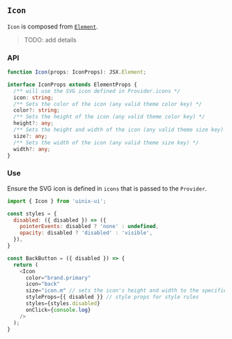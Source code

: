 ## `Icon`

`Icon` is composed from [`Element`](./element).

> TODO: add details

### API

```ts
function Icon(props: IconProps): JSX.Element;

interface IconProps extends ElementProps {
  /** will use the SVG icon defined in Provider.icons */
  icon: string;
  /** Sets the color of the icon (any valid theme color key) */
  color?: string;
  /** Sets the height of the icon (any valid theme color key) */
  height?: any;
  /** Sets the height and width of the icon (any valid theme size key) */
  size?: any;
  /** Sets the width of the icon (any valid theme size key) */
  width?: any;
}

```

### Use

Ensure the SVG icon is defined in `icons` that is passed to the `Provider`.

```js
import { Icon } from 'uinix-ui';

const styles = {
  disabled: ({ disabled }) => ({
    pointerEvents: disabled ? 'none' : undefined,
    opacity: disabled ? 'disabled' : 'visible',
  }),
}

const BackButton = ({ disabled }) => {
  return (
    <Icon
      color="brand.primary"
      icon="back"
      size="icon.m" // sets the icon's height and width to the specified theme value
      styleProps={{ disabled }} // style props for style rules
      styles={styles.disabled}
      onClick={console.log}
    />
  );
}
```
